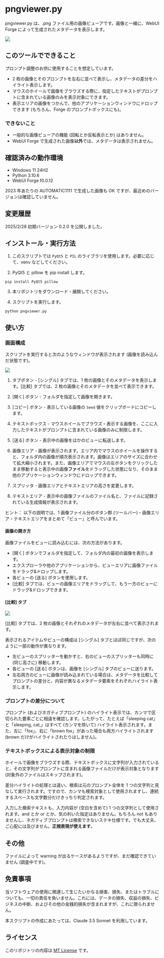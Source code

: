 # pngviewer.py
 
pngviewer.py は、.png ファイル用の画像ビューアです。画像と一緒に、WebUI Forge によって生成されたメタデータを表示します。

![](./top.png)

## このツールでできること

プロンプト調整のお供に使用することを想定しています。

* 2 枚の画像とそのプロンプトを左右に並べて表示し、メタデータの差分をハイライト表示します。
* マウスのホイールで画像をブラウズする際に、指定したテキストがプロンプトに含まれている画像のみを表示対象にできます。
* 表示エリアの画像をつかんで、他のアプリケーションウィンドウにドロップできます (もちろん、Forge のプロンプトボックスにも)。

### できないこと

* 一般的な画像ビューアの機能 (回転とか反転表示とか) はありません。
* WebUI Forge で生成された画像**以外**では、メタデータは表示されません。

## 確認済みの動作環境

* Windows 11 24H2
* Python 3.10.6
* WebUI Forge f0.0.12

2023 年あたりの AUTOMATIC1111 で生成した画像も OK ですが、最近めのバージョンは確認していません。

## 変更履歴

2025/2/28  初期バージョン 0.2.0 を公開しました。

## インストール・実行方法

1. このスクリプトでは `PyQt5` と ``PIL`` のライブラリを使用します。必要に応じて、venv などしてください。

2. PyQt5 と pillow を pip install します。

```
pip install PyQt5 pillow
```

3. 本リポジトリをダウンロード・展開してください。

5. スクリプトを実行します。
```
python pngviewer.py
```

## 使い方

### 画面構成

スクリプトを実行すると次のようなウィンドウが表示されます (画像を読み込んだ状態です)。

![](./s_view.png)

1. タブボタン - [シングル] タブでは、1 枚の画像とそのメタデータを表示します。[比較] タブでは、2 枚の画像とそのメタデータを並べて表示できます。

2. [開く] ボタン - フォルダを指定して画像を開きます。

3. [コピー] ボタン - 表示している画像の ``Seed`` 値をクリップボードにコピーします。

4. テキストボックス - マウスホイールでブラウズ・表示する画像を、ここに入力したテキストがプロンプトに含まれている画像のみに制限します。

5. [送る] ボタン - 表示中の画像をほかのビューに転送します。

6. 画像エリア - 画像が表示されます。エリア内でマウスのホイールを操作すると、フォルダ内の画像が順次表示されます。画像はエリアのサイズに合わせて拡大縮小されます。また、画像エリアでマウスの左ボタンをクリックしたまま移動すると表示中の画像**ファイル**をドラッグした状態になり、そのまま他のアプリケーションウィンドウにドロップできます。

7. スプリッタ - 画像エリアとテキストエリアの高さを変更します。

8. テキストエリア - 表示中の画像ファイルのファイル名と、ファイルに記録されている生成情報が表示されます。

ヒント： 以下の説明では、1 画像ファイル分のボタン群 (ツールバー)・画像エリア・テキストエリアをまとめて「ビュー」と呼んでいます。

#### 画像の開き方

画像ファイルをビューに読み込むには、次の方法があります。

* [開く] ボタンでフォルダを指定して、フォルダ内の最初の画像を表示します。
* エクスプローラや他のアプリケーションから、ビューエリアに画像ファイルをドラッグ&ドロップします。
* 各ビューの [送る] ボタンを使用します。
* [比較] タブでは、ビューの画像エリアをドラッグして、もう一方のビューにドラッグ&ドロップできます。

#### [比較] タブ

![](./c_view.png)

[比較] タブでは、2 枚の画像とそれぞれのメタデータが左右に並べて表示されます。

表示されるアイテムやビューの構成は [シングル] タブとほぼ同じですが、次のように一部の動作が異なります。

* 左ビューのスプリッターを動かすと、右のビューのスプリッターも同時に (同じ高さに) 移動します。
* 各ビューの [送る] ボタンは、画像を [シングル] タブのビューに送ります。
* 左右両方のビューに画像が読み込まれている場合は、メタデータを比較してプロンプトの差分と、内容が異なるメタデータ要素をそれぞれハイライト表示します。

### プロンプトの差分について

プロンプト (およびネガティブプロンプト) のハイライト表示では、カンマで区切られた要素ごとに相違を確認します。したがって、たとえば「sleeping cat」と「sleeping, cat,」はすべて (カンマを除いて) ハイライト表示されます。また、左に「fox」、右に「brown fox」があった場合も両方ハイライトされます (brown だけがハイライトされたりはしません)。

### テキストボックスによる表示対象の制限

ホイールで画像をブラウズする際、テキストボックスに文字列が入力されていると、その文字列がプロンプトに含まれる画像ファイルだけが表示対象となります (対象外のファイルはスキップされます)。

差分ハイライトの処理とは違い、検索は元のプロンプト全体を 1 つの文字列と見なして実行されます。ですので、カンマも検索対象として使用されますし、連続するスペースも文字数分だけきっちり判定されます。

入力した検索テキストも、入力内容が (空白を含めて) 1 つの文字列として使用されます。and とか or とか、気の利いた指定はありません。もちろん not もありませんし、ネガティブプロンプトは検索できないステキ仕様です。でも大丈夫、ご心配には及びません。**正規表現が使えます**。

## その他

ファイルによって warning が出るケースがあるようですが、まだ確認できていません (調査中です)。

## 免責事項

当ソフトウェアの使用に関連して生じたいかなる損害、損失、またはトラブルについても、一切の責任を負いません。これには、データの損失、収益の損失、ビジネスの中断、およびその他の金銭的損失が含まれますが、これに限られません。

本スクリプトの作成にあたっては、Claude 3.5 Sonnet を利用しています。

## ライセンス

このリポジトリの内容は [MT License](./LICENSE) です。
